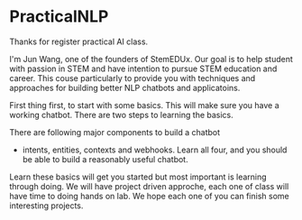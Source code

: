 # PracticalNLP

Thanks for register practical AI class. 

I'm Jun Wang, one of the founders of StemEDUx. Our goal is to help student with passion in STEM and have intention to pursue STEM education and career. 
This couse particularly to provide you with techniques and approaches for building better NLP chatbots and applicatoins. 

First thing first, to start with some basics. This will make sure you have a working chatbot. There are two steps to learning the basics. 

There are following major components to build a chatbot 
- intents, entities, contexts and webhooks. Learn all four, and you should be able to build a reasonably useful chatbot. 

Learn these basics will get you started but most important is learning through doing. We will have project driven approche, each one of class will have time to doing hands on lab. We hope each one of you can finish some interesting projects. 

